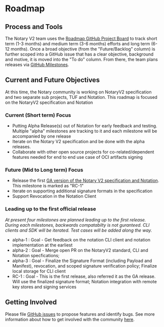 # Roadmap
## Process and Tools
The Notary V2 team uses the [Roadmap GitHub Project Board](https://github.com/iamsamirzon/roadmap/projects/1) to track short term (1-3 months) and medium term (3-6 months) efforts and long term (6-12 months). Once a broad objective (from the "Future/Backlog" column) is further scoped into a GitHub issue that has a clear objective, background and motive, it is moved into the "To do" column. From there, the team plans releases via [GitHub Milestones](https://github.com/iamsamirzon/roadmap/milestones).

## Current and Future Objectives
At this time, the Notary community is working on NotaryV2 specification  and two separate sub projects, TUF and Notation. This roadmap is focused  on the NotaryV2 specification  and Notation

### Current (Short term) Focus
- Putting Alpha Release(s) out of Notation for early feedback and testing. Multiple "alpha" milestones are tracking to it and each milestone will be accompanied by one release
- Iterate on the Notary V2 specification and be done with the alpha releases. 
- Collaborate with other open source projects for co-related/dependent features needed for end to end use case of OCI artifacts signing

### Future (Mid to Long term) Focus
- Release the first [GA version of the Notary V2 specification and Notation](https://github.com/iamsamirzon/ForTestPurpose/projects/1). This milestone is marked as "RC-1"
- Iterate on supporting additional signature formats in the specification
- Support Revocation in the Notation Client

### Leading up to the first official release
*At present four milestones are planned leading up to the first release. During each milestones, backwards compatabilty is not guranteed. CLI clients and SDK will be iterated. Test cases will be added along the way.*
- alpha-1 : Goal - Get feedback on the notation CLI client and notation implementation at the earliest
- alpha-2 : Goal - Merge open PR on the NotaryV2 standard, CLI and Notation specfications; 
- alpha-3 : Goal - Finalize the Signature Format (including Payload and Manifest), revocation, and scoped signature verification policy; Finalize local storage for CLI client
- RC-1    : Goal - This is the first release, also referred it as the GA release. Will use the finalized signature format; Notation integration with remote key stores and signing services



## Getting Involved

Please file [GitHub issues](https://github.com/notaryproject/notaryproject/issues) to propose features and identify bugs. See more information about how to get involved with the community [here](https://github.com/notaryproject).
